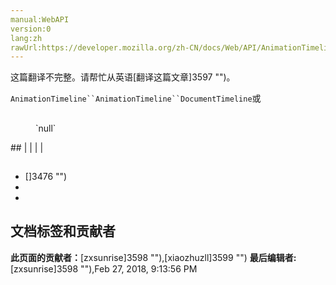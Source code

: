 ```yaml
---
manual:WebAPI
version:0
lang:zh
rawUrl:https://developer.mozilla.org/zh-CN/docs/Web/API/AnimationTimeline
---
```




这篇翻译不完整。请帮忙从英语[翻译这篇文章]3597 "")。







`AnimationTimeline``AnimationTimeline``DocumentTimeline`或


## <a name="属性"></a>
<dl><dt></dt><dd>`null`</dd></dl>
## <a name="规格"></a>
 |  |  
 |  |  


## <a name="浏览器兼容性"></a>









## <a name="参见"></a>

* []3476 "")
* 
* 



## 文档标签和贡献者
**此页面的贡献者：**[zxsunrise]3598 ""),[xiaozhuzll]3599 "")
**最后编辑者:**[zxsunrise]3598 ""),<time>Feb 27, 2018, 9:13:56 PM</time>


